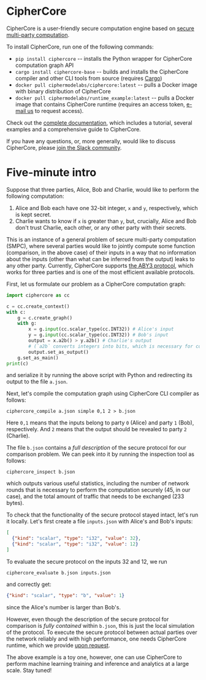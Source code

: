 # CipherCore

CipherCore is a user-friendly secure computation engine based on [secure multi-party computation](https://en.wikipedia.org/wiki/Secure_multi-party_computation).

To install CipherCore, run one of the following commands:
* `pip install ciphercore` -- installs the Python wrapper for CipherCore computation graph API
* `cargo install ciphercore-base` -- builds and installs the CipherCore compiler and other CLI tools from source (requires [Cargo](https://doc.rust-lang.org/cargo/getting-started/installation.html))
* `docker pull ciphermodelabs/ciphercore:latest` -- pulls a Docker image with binary distribution of CipherCore
* `docker pull ciphermodelabs/runtime_example:latest` -- pulls a Docker image that contains CipherCore runtime (requires an access token, [e-mail us](mailto:ciphercore@ciphermode.tech) to request access).

Check out the [complete documentation](https://github.com/ciphermodelabs/ciphercore/blob/main/reference/main.md), which includes a tutorial, several examples and a comprehensive guide to CipherCore.

If you have any questions, or, more generally, would like to discuss CipherCore, please [join the Slack community](https://join.slack.com/t/slack-r5s9809/shared_invite/zt-1901t4ec3-W4pk~nsTl2dY8Is5HFWT4w).

# Five-minute intro

Suppose that three parties, Alice, Bob and Charlie, would like to perform the following computation:
1. Alice and Bob each have one 32-bit integer, `x` and `y`, respectively, which is kept secret.
2. Charlie wants to know if `x` is greater than `y`, but, crucially, Alice and Bob don't trust Charlie, each other, or any other party with their secrets.

This is an instance of a general problem of secure multi-party computation (SMPC), where several parties would like to jointly compute some function (comparison, in the above case) of their inputs in a way that no information about the inputs (other than what can be inferred from the output) leaks to any other party. Currently, CipherCore supports [the ABY3 protocol](https://eprint.iacr.org/2018/403.pdf), which works for three parties and is one of the most efficient available protocols.

First, let us formulate our problem as a CipherCore computation graph:
```Python
import ciphercore as cc

c = cc.create_context()
with c:
    g = c.create_graph()
    with g:
        x = g.input(cc.scalar_type(cc.INT32)) # Alice's input
        y = g.input(cc.scalar_type(cc.INT32)) # Bob's input
        output = x.a2b() > y.a2b() # Charlie's output
        # (`a2b` converts integers into bits, which is necessary for comparisons)
        output.set_as_output()
    g.set_as_main()
print(c)
```

and serialize it by running the above script with Python and redirecting its output to the file `a.json`.

Next, let's compile the computation graph using CipherCore CLI compiler as follows:
```
ciphercore_compile a.json simple 0,1 2 > b.json
```
Here `0,1` means that the inputs belong to party `0` (Alice) and party `1` (Bob), respectively. And `2` means that the output should be revealed to party `2` (Charlie).

The file `b.json` contains a *full description* of the secure protocol for our comparison problem. We can peek into it by running the inspection tool as follows:
```
ciphercore_inspect b.json
```
which outputs various useful statistics, including the number of network rounds that is necessary to perform the computation securely (45, in our case), and the total amount of traffic that needs to be exchanged (233 bytes).

To check that the functionality of the secure protocol stayed intact, let's run it locally. Let's first create a file `inputs.json` with Alice's and Bob's inputs:
```JSON
[
  {"kind": "scalar", "type": "i32", "value": 32},
  {"kind": "scalar", "type": "i32", "value": 12}
]
```

To evaluate the secure protocol on the inputs 32 and 12, we run
```
ciphercore_evaluate b.json inputs.json
```
and correctly get:
```JSON
{"kind": "scalar", "type": "b", "value": 1}
```
since the Alice's number is larger than Bob's.

However, even though the description of the secure protocol for comparison is *fully contained* within `b.json`, this is just the local simulation of the protocol. To execute the secure protocol between actual parties over the network reliably and with high performance, one needs CipherCore runtime, which we provide [upon request](mailto:ciphercore@ciphermode.tech).

The above example is a toy one, however, one can use CipherCore to perform machine learning training and inference and analytics at a large scale. Stay tuned!